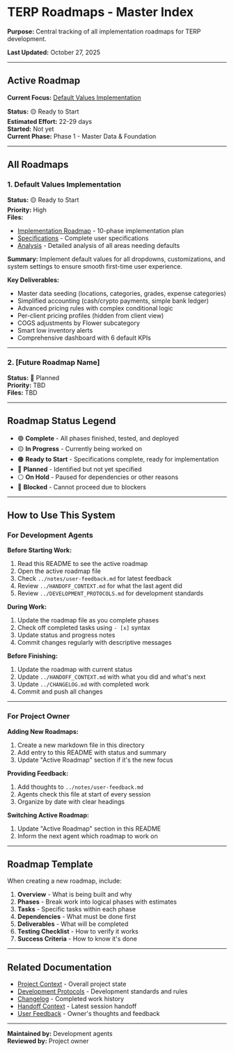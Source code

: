# TERP Roadmaps - Master Index

**Purpose:** Central tracking of all implementation roadmaps for TERP development.

**Last Updated:** October 27, 2025

---

## Active Roadmap

**Current Focus:** [Default Values Implementation](./defaults-implementation.md)

**Status:** 🟡 Ready to Start  
**Estimated Effort:** 22-29 days  
**Started:** Not yet  
**Current Phase:** Phase 1 - Master Data & Foundation

---

## All Roadmaps

### 1. Default Values Implementation
**Status:** 🟡 Ready to Start  
**Priority:** High  
**Files:**
- [Implementation Roadmap](./defaults-implementation.md) - 10-phase implementation plan
- [Specifications](./defaults-specifications.md) - Complete user specifications
- [Analysis](./defaults-analysis.md) - Detailed analysis of all areas needing defaults

**Summary:** Implement default values for all dropdowns, customizations, and system settings to ensure smooth first-time user experience.

**Key Deliverables:**
- Master data seeding (locations, categories, grades, expense categories)
- Simplified accounting (cash/crypto payments, simple bank ledger)
- Advanced pricing rules with complex conditional logic
- Per-client pricing profiles (hidden from client view)
- COGS adjustments by Flower subcategory
- Smart low inventory alerts
- Comprehensive dashboard with 6 default KPIs

---

### 2. [Future Roadmap Name]
**Status:** 🔵 Planned  
**Priority:** TBD  
**Files:** TBD

---

## Roadmap Status Legend

- 🟢 **Complete** - All phases finished, tested, and deployed
- 🟡 **In Progress** - Currently being worked on
- 🟠 **Ready to Start** - Specifications complete, ready for implementation
- 🔵 **Planned** - Identified but not yet specified
- ⚪ **On Hold** - Paused for dependencies or other reasons
- 🔴 **Blocked** - Cannot proceed due to blockers

---

## How to Use This System

### For Development Agents

**Before Starting Work:**
1. Read this README to see the active roadmap
2. Open the active roadmap file
3. Check `../notes/user-feedback.md` for latest feedback
4. Review `../HANDOFF_CONTEXT.md` for what the last agent did
5. Review `../DEVELOPMENT_PROTOCOLS.md` for development standards

**During Work:**
1. Update the roadmap file as you complete phases
2. Check off completed tasks using `- [x]` syntax
3. Update status and progress notes
4. Commit changes regularly with descriptive messages

**Before Finishing:**
1. Update the roadmap with current status
2. Update `../HANDOFF_CONTEXT.md` with what you did and what's next
3. Update `../CHANGELOG.md` with completed work
4. Commit and push all changes

---

### For Project Owner

**Adding New Roadmaps:**
1. Create a new markdown file in this directory
2. Add entry to this README with status and summary
3. Update "Active Roadmap" section if it's the new focus

**Providing Feedback:**
1. Add thoughts to `../notes/user-feedback.md`
2. Agents check this file at start of every session
3. Organize by date with clear headings

**Switching Active Roadmap:**
1. Update "Active Roadmap" section in this README
2. Inform the next agent which roadmap to work on

---

## Roadmap Template

When creating a new roadmap, include:

1. **Overview** - What is being built and why
2. **Phases** - Break work into logical phases with estimates
3. **Tasks** - Specific tasks within each phase
4. **Dependencies** - What must be done first
5. **Deliverables** - What will be completed
6. **Testing Checklist** - How to verify it works
7. **Success Criteria** - How to know it's done

---

## Related Documentation

- [Project Context](../PROJECT_CONTEXT.md) - Overall project state
- [Development Protocols](../DEVELOPMENT_PROTOCOLS.md) - Development standards and rules
- [Changelog](../CHANGELOG.md) - Completed work history
- [Handoff Context](../HANDOFF_CONTEXT.md) - Latest session handoff
- [User Feedback](../notes/user-feedback.md) - Owner's thoughts and feedback

---

**Maintained by:** Development agents  
**Reviewed by:** Project owner

